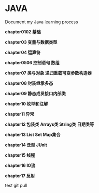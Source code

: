 # JAVA
Document my Java learning process

**chapter0102 基础**

**chapter03 变量与数据类型**

**chapter04 运算符**

**chapter0506 控制语句 数组**

**chapter07 类与对象 递归重载可变参数构造器**

**chapter08 封装继承多态**

**chapter09 静态成员接口内部类**

**chapter10 枚举和注解**

**chapter11 异常**

**chapter12 包装类 Arrays类 String类 日期类等**

**chapter13 List Set Map集合**

**chapter14 泛型 JUnit**

**chapter15 线程**

**chapter16 IO流**

**chapter17 反射**

test git pull